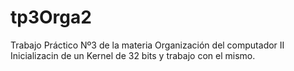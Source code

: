 # tp3Orga2
Trabajo Práctico Nº3 de la materia Organización del computador II
Inicializacin de un Kernel de 32 bits y trabajo con el mismo.
